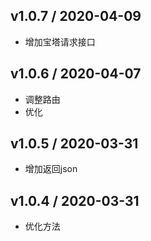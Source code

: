 ## v1.0.7 / 2020-04-09
- 增加宝塔请求接口

## v1.0.6 / 2020-04-07
- 调整路由
- 优化

## v1.0.5 / 2020-03-31
- 增加返回json

## v1.0.4 / 2020-03-31
- 优化方法
